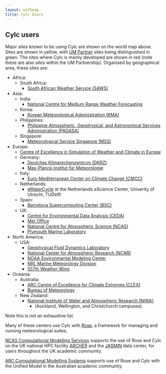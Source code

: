 ```yaml
---
layout: withmap
title: Cylc Users
---
```


## Cylc users

Major sites known to be using Cylc are shown on the world map above. Sites are
shown in yellow, with
[UM Partner](https://www.metoffice.gov.uk/research/approach/collaboration/unified-model/partnership)
sites being distinguished in green. The sites where Cylc is mainly developed
are shown in red (note these are also sites within the UM Partnership).
Organised by geographical area, these sites are:

* Africa:
  * South Africa:
    * [South African Weather Service (SAWS)](http://www.weathersa.co.za/)
* Asia:
  * India:
    * [National Centre for Medium Range Weather
      Forecasting](http://www.ncmrwf.gov.in/)
  * Korea:
    * [Korean Meteorological Administration (KMA)](http://web.kma.go.kr/)
  * Philippines:
    * [Philippine Atmospheric, Geophysical, and Astronomical Services
       Administration (PAGASA)](http://bagong.pagasa.dost.gov.ph)
  * Singapore:
    * [Meteorological Service Singapore (MSS)](http://www.weather.gov.sg/home/)
* Europe:
  * [Centre of Excellence in Simulation of Weather and Climate in
     Europe](https://verc.enes.org/esiwace/services/sup_cylc)
  * Germany:
    * [Deutches Klimarechenzentrum (DKRZ)](https://www.dkrz.de/)
    * [Max-Planck-Institut f&uuml;r
      Meteorologie](http://www.mpimet.mpg.de/mpimet-startseite/)
  * Italy:
    * [Euro-Mediterranean Center on Climate Change (CMCC)](https://www.cmcc.it)
  * Netherlands:
    * [eWaterCycle](http://forecast.ewatercycle.org/) at the Netherlands
      eScience Center, Univerity of Utrecht, TUDelft
  * Spain:
    * [Barcelona Supercomputing Center (BSC)](https://www.bsc.es)
  * UK:
    * [Centre for Environmental Data Analysis (CEDA)](http://www.ceda.ac.uk)
    * [Met Office](http://www.metoffice.gov.uk)
    * [National Centre for Atmospheric Science (NCAS)](https://www.ncas.ac.uk)
    * [Plymouth Marine Laboratory](https://www.pml.ac.uk/)
* North America:
  * USA:
    * [Geophysical Fluid Dynamics Laboratory](http://www.gfdl.noaa.gov/)
    * [National Center for Atmospheric Research (NCAR)](https://ncar.ucar.edu)
    * [NOAA Environmental Modeling Center](http://www.emc.ncep.noaa.gov/)
    * [NRL Marine Meteorology Division](http://www.nrlmry.navy.mil)
    * [557th Weather Wing](https://www.557weatherwing.af.mil)
* Oceania:
  * Australia:
    * [ARC Centre of Excellence for Climate Extremes
       (CLEX)](https://climateextremes.org.au/)
    * [Bureau of Meteorology](http://www.bom.gov.au/)
  * New Zealand:
    * [National Institute of Water and Atmospheric Research
       (NIWA)](http://www.niwa.co.nz)
       - (Auckland, Wellington, and Christchurch campuses).


Note this is not an exhaustive list.

Many of these centers use Cylc with [Rose](https://github.com/metomi/rose), a
framework for managing and running meteorological suites.

[NCAS Computational Modelling Services](https://www.ncas.ac.uk/en/cms) supports
the use of Rose and Cylc on the UK national HPC facility
[ARCHER](http://www.archer.ac.uk) and the [JASMIN](http://www.jasmin.ac.uk)
data center, for users throughout the UK academic community.

[ARC Computational Modelling Systems](http://climate-cms.unsw.wikispaces.net/)
supports use of Rose and Cylc with the Unified Model in the Australian academic
community.
